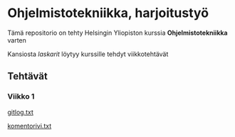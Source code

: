 # Ohjelmistotekniikka, harjoitustyö

Tämä repositorio on tehty Helsingin Yliopiston kurssia __Ohjelmistotekniikka__ varten

Kansiosta _laskarit_ löytyy kurssille tehdyt viikkotehtävät

## Tehtävät 

### Viikko 1

[gitlog.txt](https://github.com/ellisrnm/ot-harjoitustyo/blob/master/laskarit/viikko1/gitlog.txt)

[komentorivi.txt](https://github.com/ellisrnm/ot-harjoitustyo/blob/master/laskarit/viikko1/komentorivi.txt)
